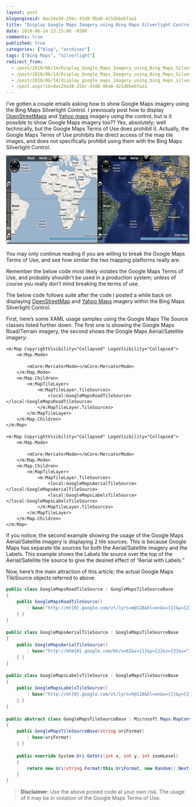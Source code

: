 ```yaml
---
layout: post
blogengineid: 0ac24a38-25bc-43d8-9ba8-421dbbebfaa1
title: "Display Google Maps Imagery using Bing Maps Silverlight Control"
date: 2010-06-14 23:15:00 -0500
comments: true
published: true
categories: ["blog", "archives"]
tags: ["Bing Maps", "Silverlight"]
redirect_from: 
  - /post/2010/06/14/Display_Google_Maps_Imagery_using_Bing_Maps_Silverlight_Control.aspx
  - /post/2010/06/14/Display_Google_Maps_Imagery_using_Bing_Maps_Silverlight_Control
  - /post/2010/06/14/display_google_maps_imagery_using_bing_maps_silverlight_control
  - /post.aspx?id=0ac24a38-25bc-43d8-9ba8-421dbbebfaa1
---
```

<!-- more -->

I&rsquo;ve gotten a couple emails asking how to show Google Maps imagery using the Bing Maps Silverlight Control. I previously post how to display <a href="/post/2009/11/12/Display_OpenStreetMap_Imagery_using_Bing_Maps_Silverlight_Control_Version_1_RTW.aspx">OpenStreetMaps</a> and <a href="/post/2009/03/20/Virtual-Earth-Silverlight-Overlay-OpenStreetMap2c-OpenAerialMap-and-Yahoo-Map-Imagery-using-Custom-Tile-Layers!.aspx">Yahoo maps</a> imagery using the control, but is it possible to show Google Maps imagery too?? Yes, absolutely; well technically, but the Google Maps Terms of Use does prohibit it. Actually, the Google Maps Terms of Use prohibits the direct access of the map tile images, and does not specifically prohibit using them with the Bing Maps Silverlight Control.

<a href="/files/SLBingMapsControl_GoogleMapsImagery.png"><img style="border-bottom: 0px; border-left: 0px; display: inline; border-top: 0px; border-right: 0px" title="SLBingMapsControl_GoogleMapsImagery" src="/files/SLBingMapsControl_GoogleMapsImagery_thumb.png" border="0" alt="SLBingMapsControl_GoogleMapsImagery" width="644" height="243" /></a>

You may only continue reading if you are willing to break the Google Maps Terms of Use, and see how similar the two mapping platforms really are.

Remember the below code most likely violates the Google Maps Terms of Use, and probably shouldn&rsquo;t be used in a production system; unless of course you really don&rsquo;t mind breaking the terms of use.

The below code follows suite after the code I posted a while back on displaying <a href="/post/2009/11/12/Display_OpenStreetMap_Imagery_using_Bing_Maps_Silverlight_Control_Version_1_RTW">OpenStreetMap</a> and <a href="/post/2009/03/20/Virtual-Earth-Silverlight-Overlay-OpenStreetMap2c-OpenAerialMap-and-Yahoo-Map-Imagery-using-Custom-Tile-Layers!">Yahoo Maps</a> imagery within the Bing Maps Silverlight Control.

First, here&rsquo;s some XAML usage samples using the Google Maps TIle Source classes listed further down. The first one is showing the Google Maps Road/Terrain imagery, the second shows the Google Maps Aerial/Satellite imagery:

```xaml
<m:Map CopyrightVisibility="Collapsed" LogoVisibility="Collapsed">
    <m:Map.Mode>
        
        <mCore:MercatorMode></mCore:MercatorMode>
    </m:Map.Mode>
    <m:Map.Children>
        <m:MapTileLayer>
            <m:MapTileLayer.TileSources>
                <local:GoogleMapsRoadTileSource></local:GoogleMapsRoadTileSource>
            </m:MapTileLayer.TileSources>
        </m:MapTileLayer>
    </m:Map.Children>
</m:Map>

<m:Map CopyrightVisibility="Collapsed" LogoVisibility="Collapsed">
    <m:Map.Mode>
        
        <mCore:MercatorMode></mCore:MercatorMode>
    </m:Map.Mode>
    <m:Map.Children>
        <m:MapTileLayer>
            <m:MapTileLayer.TileSources>
                <local:GoogleMapsAerialTileSource></local:GoogleMapsAerialTileSource>
                <local:GoogleMapsLabelsTileSource></local:GoogleMapsLabelsTileSource>
            </m:MapTileLayer.TileSources>
        </m:MapTileLayer>
    </m:Map.Children>
</m:Map>
```

If you notice, the second example showing the usage of the Google Maps Aerial/Satellite imagery is displaying 2 tile sources. This is because Google Maps has separate tile sources for both the Aerial/Satellite imagery and the Labels. This example shows the Labels tile source over the top of the Aerial/Satellite tile source to give the desired effect of &ldquo;Aerial with Labels.&rdquo;

Now, here&rsquo;s the main attraction of this article; the actual Google Maps TileSource objects referred to above:

```csharp
public class GoogleMapsRoadTileSource : GoogleMapsTileSourceBase
{
    public GoogleMapsRoadTileSource()
        : base("http://mt{0}.google.com/vt/lyrs=m@128&hl=en&x={1}&y={2}&z={3}&s=")
    { }
}

public class GoogleMapsAerialTileSource : GoogleMapsTileSourceBase
{
    public GoogleMapsAerialTileSource()
        : base("http://khm{0}.google.com/kh/v=62&x={1}&y={2}&z={3}&s=")
    { }
}

public class GoogleMapsLabelsTileSource : GoogleMapsTileSourceBase
{
    public GoogleMapsLabelsTileSource()
        : base("http://mt{0}.google.com/vt/lyrs=h@128&hl=en&x={1}&y={2}&z={3}&s=")
    { }
}

public abstract class GoogleMapsTileSourceBase : Microsoft.Maps.MapControl.TileSource
{
    public GoogleMapsTileSourceBase(string uriFormat)
        : base(uriFormat)
    { }

    public override System.Uri GetUri(int x, int y, int zoomLevel)
    {
        return new Uri(string.Format(this.UriFormat, new Random().Next() % 4, x, y, zoomLevel));
    }
}
``` 

> **Disclaimer:** Use the above posted code at your own risk. The usage of it may be in violation of the Google Maps Terms of Use.
